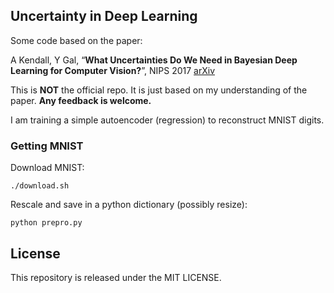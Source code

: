 ## Uncertainty in Deep Learning
Some code based on the paper:

A Kendall, Y Gal, “**What Uncertainties Do We Need in Bayesian Deep Learning for Computer Vision?**”, NIPS 2017 [arXiv](https://arxiv.org/abs/1703.04977)

This is __NOT__ the official repo. It is just based on my understanding of the paper. **Any feedback is welcome.**

I am training a simple autoencoder (regression) to reconstruct MNIST digits.

### Getting MNIST

Download MNIST:

`
./download.sh
`

Rescale and save in a python dictionary (possibly resize):

`
python prepro.py
`

## License
This repository is released under the MIT LICENSE.
